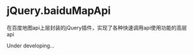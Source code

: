 # jQuery.baiduMapApi
在百度地图api上层封装的jQuery插件，实现了各种快速调用api使用功能的高层api

Under developing...




































